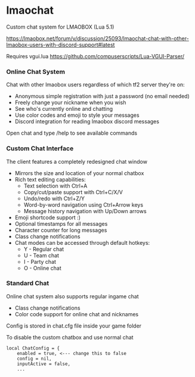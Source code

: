 # lmaochat
Custom chat system for LMAOBOX (Lua 5.1)

https://lmaobox.net/forum/v/discussion/25093/lmaochat-chat-with-other-lmaobox-users-with-discord-support#latest

Requires vgui.lua https://github.com/compuserscripts/Lua-VGUI-Parser/

### Online Chat System
Chat with other lmaobox users regardless of which tf2 server they're on:
- Anonymous simple registration with just a password (no email needed)
- Freely change your nickname when you wish
- See who's currently online and chatting
- Use color codes and emoji to style your messages
- Discord integration for reading lmaobox discord messages

Open chat and type /help to see available commands

### Custom Chat Interface
The client features a completely redesigned chat window
- Mirrors the size and location of your normal chatbox
- Rich text editing capabilities:
  - Text selection with Ctrl+A
  - Copy/cut/paste support with Ctrl+C/X/V
  - Undo/redo with Ctrl+Z/Y
  - Word-by-word navigation using Ctrl+Arrow keys
  - Message history navigation with Up/Down arrows
- Emoji shortcode support :)
- Optional timestamps for all messages
- Character counter for long messages
- Class change notifications
- Chat modes can be accessed through default hotkeys:
  - Y - Regular chat
  - U - Team chat
  - I - Party chat
  - O - Online chat

### Standard Chat
Online chat system also supports regular ingame chat
- Class change notifications
- Color code support for online chat and nicknames

Config is stored in chat.cfg file inside your game folder

To disable the custom chatbox and use normal chat

```-- Custom Chat Configuration
local ChatConfig = {
    enabled = true, <--- change this to false
    config = nil,
    inputActive = false,
    ...
```
